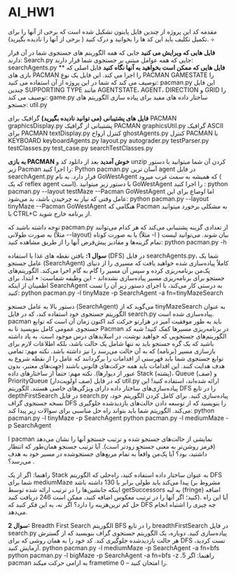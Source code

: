 # AI_HW1
مقدمه
کد این پروژه از چندین فایل پایتون تشکیل شده است که برخی از آنها را برای تکمیل تکلیف باید این کد ها را بخوانید و درک کنید ( برخی از آنها را نادیده بگیرید). ÷

**فایل هایی که ویرایش می کنید**
جایی که همه الگوریتم های جستجوی شما در آن قرار دارند:	Search.py
جایی که همه عوامل مبتنی بر جستجوی شما قرار دارند:	searchAgents.py
**
**فایل هایی که ممکن است بخواهید به آنها نگاه کنید**
فایل اصلی که بازی های PACMAN را اجرا می کند. این فایل یک نوع PACMAN GAMESTATE را توصیف می کند که شما در این پروژه از آن استفاده می کنید:	pacman.py
این فایل چندین SUPPORTING TYPE مانند AGENTSTATE، AGENT، DIRECTION و GRID را توصیف می کند:	game.py
ساختار داده های مفید برای پیاده سازی الگوریتم های جستجو:	util.py

**فایل های پشتیبانی (می توانید نادیده بگیرید)**
گرافیک برای PACMAN	   graphicsDisplay.py
پشتیبانی از گرافیک PACMAN	graphicsUtil.py
گرافیک ASCII برای PACMAN	textDisplay.py
کنترل ارواح	ghostAgents.py
کنترل PACMAN با KEYBOARD	keyboardAgents.py
	layout.py
	autograder.py
	testParser.py
	testClasses.py
	test_case.py
	searchTestClasses.py

**به بازی PACMAN  خوش آمدید**
بعد از دانلود کد و unzip  کردن آن شما میتوانید با دستور زیر Pacman  را اجرا کنید: Python pacman.py
آسان ترین  agent  در فایل searchAgent.py  قرار دارد. به نام GoWestAgent که همیشه به سمت غرب میرود  ( که یک reflex agent است). با دستور زیر میتوانید GoWestAgent را اجرا کنید :
python pacman.py --layout testMaze --Pacman GoWestAgent
اما اوضاع برای این عامل وقتی که نیاز به چرخیدن باشد، بد می‌شود:
python pacman.py --layout tinyMaze --Pacman GoWestAgent
هنگامی که Pacman  به مشکلی برخورد میتوانید با CTRL+C  از برنامه خارج شوید.

توجه داشته باشید که pacman.py از تعدادی گزینه پشتیبانی می‌کند که هر کدام می‌توانند به صورت طولانی (مثلاً --layout) یا به صورت کوتاه (مثلاً -l ) بیان شوند. می‌توانید لیست تمام گزینه‌ها و مقادیر پیش‌فرض آنها را از طریق مشاهده کنید:
python pacman.py -h











**سوال 1:** یافتن نقطه های غذا با استفاده (DFS)
در فایل searchAgents.py، شما یک عامل جستجو (SearchAgent) کاملاً پیاده‌سازی شده خواهید یافت که مسیری را از دنیای پک‌من برنامه‌ریزی کرده و سپس آن مسیر را گام به گام اجرا می‌کند. الگوریتم‌های جستجو برای برنامه‌ریزی مسیر پیاده‌سازی نشده‌اند - این وظیفه شماست:
•	ابتدا، برای اطمینان از اینکه  SearchAgent  به درستی کار می‌کند، با اجرای دستور زیر آن را تست کنید:
python pacman.py -l tinyMaze -p SearchAgent -a fn=tinyMazeSearch

دستور بالا به عامل جستجو (SearchAgent) می‌گوید که از tinyMazeSearch به عنوان الگوریتم جستجوی خود استفاده کند، که در فایل search.py پیاده‌سازی شده است. pacman باید به ‌طور موفقیت‌ آمیز در هزارتو حرکت کند
اکنون زمان آن است که توابع جستجوی عمومی کامل بنویسید تا به Pacman در برنامه‌ریزی مسیرها کمک کنید! شبه ‌کد الگوریتم‌های جستجویی که خواهید نوشت، در اسلایدهای درس موجود است. به یاد داشته باشید که یک گره جستجو باید نه تنها شامل یک حالت باشد، بلکه اطلاعات لازم برای بازسازی مسیر (برنامه) که به آن حالت می‌رسد را نیز داشته باشد.
نکته مهم: تمامی توابع جستجوی شما باید فهرستی از اقدامات را برگردانند که عامل را از نقطه شروع به هدف هدایت کنند. این اقدامات باید همه حرکت‌های قانونی باشند (جهت‌های معتبر، بدون عبور از دیوارها).
نکته مهم: حتماً از ساختارهای داده Stack (پشته)، Queue (صف) و PriorityQueue (صف اولویت‌دار) که در فایل util.py ارائه شده‌اند، استفاده کنید! این پیاده‌سازی‌های ساختار داده دارای ویژگی‌های خاصی هستند.
الگوریتم  DFS را در تابع depthFirstSearch در فایل search.py پیاده‌سازی کنید. برای کامل کردن الگوریتم خود، نسخه جستجوی گراف DFS را بنویسید که از توسعه دادن حالت‌های بازدیدشده جلوگیری می‌کند.
الگوریتم شما باید بتواند راه حل مناسبی برای سوالات زیر پیدا کند:
python pacman.py -l tinyMaze -p SearchAgent
python pacman.py -l mediumMaze -p SearchAgent

 ا pacman نمایشی از حالت‌های جستجو ‌شده و ترتیب جستجو آنها را نشان می‌دهد (قرمز روشن‌تر به معنی جستجو زودتر است). آیا ترتیب جستجو همان‌طور که انتظار داشتید، بود؟ آیا پک‌من واقعاً به تمام مربع‌های جستجو‌شده در مسیر خود به هدف می‌رسد؟  . 

راهنما: اگر از یک Stack به عنوان ساختار داده استفاده کنید، راه‌حلی که الگوریتم DFS شما برای mediumMaze پیدا می‌کند باید طولی برابر با 130 داشته باشد (مشروط بر اینکه جانشین‌ها را در ترتیب ارائه شده توسط getSuccessors به لبه (fringe) اضافه کنید؛ اگر آنها را در ترتیب معکوس اضافه کنید، ممکن است 246 دریافت کنید). آیا این راه ‌حل کم ترین‌هزینه را دارد؟  اگر نه، به این فکر کنید که DFS  چه چیزی را اشتباه انجام می‌دهد.



**سوال 2:** Breadth First Search
الگوریتم   BFS را در تابع breadthFirstSearch در فایل search.py پیاده‌سازی کنید. دوباره، یک الگوریتم جستجوی گراف بنویسید که از گسترش هر حالت بازدیدشده جلوگیری کند. کد خود را به همان روشی که برای DFS تست کردید، آزمایش کنید.
python pacman.py -l mediumMaze -p SearchAgent -a fn=bfs
python pacman.py -l bigMaze -p SearchAgent -a fn=bfs -z .5
راهنما: اگر pacman  به ارامی حرکت میکند frametime 0 – را امتحان کنید.

